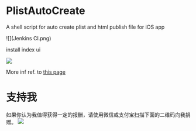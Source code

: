 # PlistAutoCreate
A shell script for auto create plist and html publish file for iOS app

![](Jenkins CI.png)


install index ui  

![](http://7xo4q8.com1.z0.glb.clouddn.com/skyseraph/2016/jenkins_index.png)


More inf ref. to [this page](http://skyseraph.com/2016/07/18/Tools/Jenkins%20Gitlab%E6%8C%81%E7%BB%AD%E9%9B%86%E6%88%90%E6%89%93%E5%8C%85%E5%B9%B3%E5%8F%B0%E6%90%AD%E5%BB%BA/) 


# 支持我
如果你认为我值得获得一定的报酬，请使用微信或支付宝扫描下面的二维码向我捐赠。
![](http://7xo4q8.com1.z0.glb.clouddn.com/skyseraph/2016/wx_zfb.jpg "")

